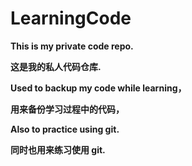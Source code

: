 # LearningCode

**This is my private code repo.**

**这是我的私人代码仓库.**

**Used to backup my code while learning，**

**用来备份学习过程中的代码，**

**Also to practice using git.**

**同时也用来练习使用 git.**
